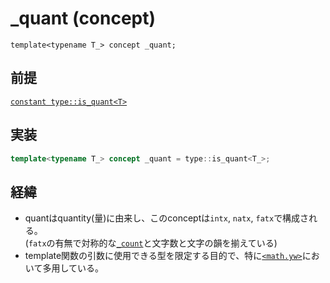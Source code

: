 # _quant (concept)
`template<typename T_> concept _quant;`

## 前提
[`constant type::is_quant<T>`](../type.yw/is_quant)<br>

## 実装
```cpp
template<typename T_> concept _quant = type::is_quant<T_>;
```

## 経緯
* quantはquantity(量)に由来し、このconceptは`intx`, `natx`, `fatx`で構成される。<br>
  (`fatx`の有無で対称的な[`_count`](../_count.md)と文字数と文字の韻を揃えている)
* template関数の引数に使用できる型を限定する目的で、特に[`<math.yw>`](../../math.md)において多用している。
